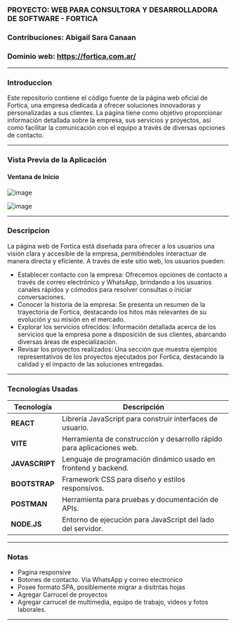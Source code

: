 
### **PROYECTO: WEB PARA CONSULTORA Y DESARROLLADORA DE SOFTWARE - FORTICA**

### **Contribuciones**: Abigail Sara Canaan

### **Dominio web**: https://fortica.com.ar/
---

### **Introduccion**
Este repositorio contiene el código fuente de la página web oficial de Fortica, una empresa dedicada a ofrecer soluciones innovadoras y personalizadas a sus clientes. La página tiene como objetivo proporcionar información detallada sobre la empresa, sus servicios y proyectos, así como facilitar la comunicación con el equipo a través de diversas opciones de contacto.

---
### **Vista Previa de la Aplicación**
#### Ventana de Inicio  
![image](https://github.com/user-attachments/assets/feb8c781-3347-46b0-8d3b-91b83436d842)

![image](https://github.com/user-attachments/assets/faecedae-0f38-4d38-aa09-7e3ab74ce0b8)

---
### **Descripcion**
La página web de Fortica está diseñada para ofrecer a los usuarios una visión clara y accesible de la empresa, permitiéndoles interactuar de manera directa y eficiente. A través de este sitio web, los usuarios pueden:

- Establecer contacto con la empresa: Ofrecemos opciones de contacto a través de correo electrónico y WhatsApp, brindando a los usuarios canales rápidos y cómodos para resolver consultas o iniciar conversaciones.
- Conocer la historia de la empresa: Se presenta un resumen de la trayectoria de Fortica, destacando los hitos más relevantes de su evolución y su misión en el mercado.
- Explorar los servicios ofrecidos: Información detallada acerca de los servicios que la empresa pone a disposición de sus clientes, abarcando diversas áreas de especialización.
- Revisar los proyectos realizados: Una sección que muestra ejemplos representativos de los proyectos ejecutados por Fortica, destacando la calidad y el impacto de las soluciones entregadas.

---

### **Tecnologías Usadas**

| Tecnología  | Descripción                                                             |
|-------------|-------------------------------------------------------------------------|
| **REACT**   | Librería JavaScript para construir interfaces de usuario.              |
| **VITE**    | Herramienta de construcción y desarrollo rápido para aplicaciones web.  |
| **JAVASCRIPT** | Lenguaje de programación dinámico usado en frontend y backend.     |
| **BOOTSTRAP** | Framework CSS para diseño y estilos responsivos.                    |
| **POSTMAN** | Herramienta para pruebas y documentación de APIs.                     |
| **NODE.JS** | Entorno de ejecución para JavaScript del lado del servidor.           |

---

### **Notas**
- Pagina responsive
- Botones de contacto. Via WhatsApp y correo electronico
- Posee formato SPA, posiblemente migrar a disitntas hojas
- Agregar Carrucel de proyectos
- Agregar carrucel de multimedia, equipo de trabajo, videos y fotos laborales.

---

